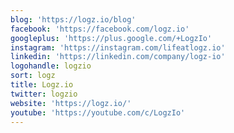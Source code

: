 ```yaml
---
blog: 'https://logz.io/blog'
facebook: 'https://facebook.com/logz.io'
googleplus: 'https://plus.google.com/+LogzIo'
instagram: 'https://instagram.com/lifeatlogz.io'
linkedin: 'https://linkedin.com/company/logz-io'
logohandle: logzio
sort: logz
title: Logz.io
twitter: logzio
website: 'https://logz.io/'
youtube: 'https://youtube.com/c/LogzIo'
---
```

